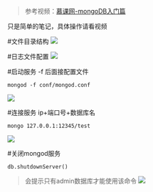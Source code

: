 > 参考视频：[慕课网-mongoDB入门篇](http://www.imooc.com/learn/295)

只是简单的笔记，具体操作请看视频

#文件目录结构
![](http://upload-images.jianshu.io/upload_images/1828354-77951f055cd7fc9e.png?imageMogr2/auto-orient/strip%7CimageView2/2/w/1240)

#日志文件配置
![](http://upload-images.jianshu.io/upload_images/1828354-3f631b5f0a5a97ec.png?imageMogr2/auto-orient/strip%7CimageView2/2/w/1240)

#启动服务
-f 后面接配置文件
```
mongod -f conf/mongod.conf
```
![](http://upload-images.jianshu.io/upload_images/1828354-c4a13a758087ef2d.png?imageMogr2/auto-orient/strip%7CimageView2/2/w/1240)


#连接服务
ip+端口号+数据库名
```
mongo 127.0.0.1:12345/test
```
![](http://upload-images.jianshu.io/upload_images/1828354-66af0ff5b35be71b.png?imageMogr2/auto-orient/strip%7CimageView2/2/w/1240)

#关闭mongod服务
```
db.shutdownServer()
```
> 会提示只有admin数据库才能使用该命令
![](http://upload-images.jianshu.io/upload_images/1828354-7e35de05e4efca48.png?imageMogr2/auto-orient/strip%7CimageView2/2/w/1240)